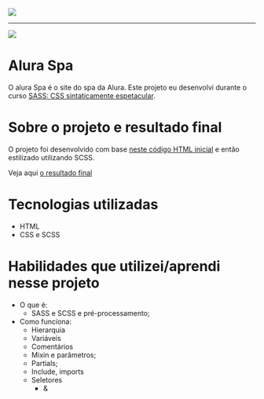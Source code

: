 <img src="https://www.alura.com.br/assets/img/home/alura-logo.1647533643.svg">

<hr>

<img src="https://imgs.search.brave.com/tEPRQEDeGVbfooBHfRMpP7OFC8E8D0_petdNl3Ch4hQ/rs:fit:1200:768:1/g:ce/aHR0cDovLzMuYnAu/YmxvZ3Nwb3QuY29t/Ly1zYlJ6V1hHT3RV/Zy9WS3lMcVl5dXJK/SS9BQUFBQUFBQUFB/TS93R2JtZEZFcnd6/NC9zMTYwMC9zaXRl/X2VtX2NvbnN0cnVj/YW8uanBn">

# Alura Spa
O alura Spa é o site do spa da Alura. Este projeto eu desenvolvi durante o curso [SASS: CSS sintaticamente espetacular](https://cursos.alura.com.br/course/sass-css-sintaticamente-espetacular).

# Sobre o projeto e resultado final
O projeto foi desenvolvido com base [neste código HTML inicial](https://github.com/alura-cursos/alura-spa/archive/refs/heads/projeto_inicial.zip) e então estilizado utilizando SCSS.

Veja aqui [o resultado final]()

# Tecnologias utilizadas

* HTML
* CSS e SCSS

# Habilidades que utilizei/aprendi nesse projeto
* O que é:
    * SASS e SCSS e pré-processamento;
* Como funciona:
    * Hierarquia
    * Variáveis
    * Comentários
    * Mixin e parâmetros;
    * Partials;
    * Include, imports
    * Seletores
        * &